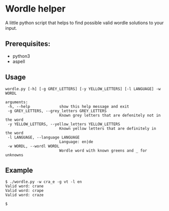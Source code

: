 # Wordle helper
A little python script that helps to find possible valid wordle solutions to your input.

## Prerequisites: 
 - python3
 - aspell

## Usage

    wordle.py [-h] [-g GREY_LETTERS] [-y YELLOW_LETTERS] [-l LANGUAGE] -w WORDL

    arguments:
     -h, --help             show this help message and exit
     -g GREY_LETTERS, --grey_letters GREY_LETTERS
                            Known grey letters that are defenitely not in the word
     -y YELLOW_LETTERS, --yellow_letters YELLOW_LETTERS
                            Known yellow letters that are definitely in the word
     -l LANGUAGE, --language LANGUAGE
                            Language: en|de
     -w WORDL, --wordl WORDL
                            Wordle word with known greens and _ for unknowns

## Example

    $ ./wordle.py -w cra_e -g vt -l en
    Valid word: crane
    Valid word: crape
    Valid word: craze
    
    $ 
